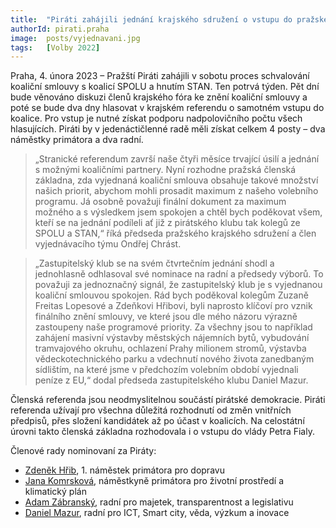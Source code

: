 ```yaml
---
title:  "Piráti zahájili jednání krajského sdružení o vstupu do pražské koalice s hnutím STAN a SPOLU"
authorId: pirati.praha
image:  posts/vyjednavani.jpg
tags:   [Volby 2022]
---
```


Praha, 4. února 2023 – Pražští Piráti zahájili v sobotu proces schvalování koaliční smlouvy s koalicí SPOLU a hnutím STAN. Ten potrvá týden. Pět dní bude věnováno diskuzi členů krajského fóra ke znění koaliční smlouvy a poté se bude dva dny hlasovat v krajském referendu o samotném vstupu do koalice. Pro vstup je nutné získat podporu nadpolovičního počtu všech hlasujících. Piráti by v jedenáctičlenné radě měli získat celkem 4 posty – dva náměstky primátora a dva radní.

> „Stranické referendum završí naše čtyři měsíce trvající úsilí a jednání s možnými koaličními partnery. Nyní rozhodne pražská členská základna, zda vyjednaná koaliční smlouva obsahuje takové množství našich priorit, abychom mohli prosadit maximum z našeho volebního programu. Já osobně považuji finální dokument za maximum možného a s výsledkem jsem spokojen a chtěl bych poděkovat všem, kteří se na jednání podíleli ať již z pirátského klubu tak kolegů ze SPOLU a STAN,“ říká předseda pražského krajského sdružení a člen vyjednávacího týmu Ondřej Chrást.

> „Zastupitelský klub se na svém čtvrtečním jednání shodl a jednohlasně odhlasoval své nominace na radní a předsedy výborů. To považuji za jednoznačný signál, že zastupitelský klub je s vyjednanou koaliční smlouvou spokojen. Rád bych poděkoval kolegům Zuzaně Freitas Lopesové a Zdeňkovi Hřibovi, byli naprosto klíčoví pro vznik finálního znění smlouvy, ve které jsou dle mého názoru výrazně zastoupeny naše programové priority. Za všechny jsou to například zahájení masivní výstavby městských nájemních bytů, vybudování tramvajového okruhu, ochlazení Prahy milionem stromů, výstavba vědeckotechnického parku a vdechnutí nového života zanedbaným sídlištím, na které jsme v předchozím volebním období vyjednali peníze z EU,“ dodal předseda zastupitelského klubu Daniel Mazur.

Členská referenda jsou neodmyslitelnou součástí pirátské demokracie. Piráti referenda užívají pro všechna důležitá rozhodnutí od změn vnitřních předpisů, přes složení kandidátek až po účast v koalicích. Na celostátní úrovni takto členská základna rozhodovala i o vstupu do vlády Petra Fialy.

Členové rady nominovaní za Piráty:

* [Zdeněk Hřib](/lide/zdenek-hrib), 1. náměstek primátora pro dopravu
* [Jana Komrsková](/lide/jana-komrskova), náměstkyně primátora pro životní prostředí a klimatický plán
* [Adam Zábranský](/lide/adam-zabransky), radní pro majetek, transparentnost a legislativu
* [Daniel Mazur](/lide/daniel-mazur), radní pro ICT, Smart city, věda, výzkum a inovace
